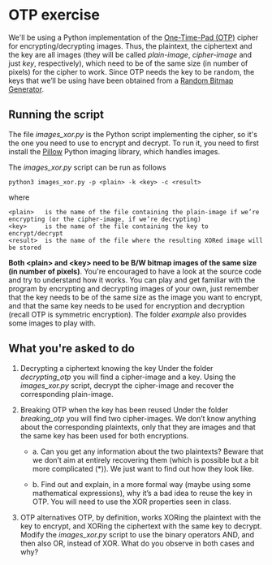 # OTP exercise

We'll be using a Python implementation of the [One-Time-Pad (OTP)](https://en.wikipedia.org/wiki/One-time_pad) cipher for encrypting/decrypting images. Thus, the plaintext, the ciphertext and the key are all images (they will be called *plain-image*, *cipher-image* and just *key*, respectively), which need to be of the same size (in number of pixels) for the cipher to work.
Since OTP needs the key to be random, the keys that we’ll be using have been obtained from a [Random Bitmap Generator](https://www.random.org/bitmaps).

## Running the script

The file *images_xor.py* is the Python script implementing the cipher, so it's the one you need to use to encrypt and decrypt.
To run it, you need to first install the [Pillow](https://pillow.readthedocs.io/en/stable/index.html) Python imaging library, which handles images.

The *images_xor.py* script can be run as follows

    python3 images_xor.py -p <plain> -k <key> -c <result>

where 
  
    <plain>   is the name of the file containing the plain-image if we’re encrypting (or the cipher-image, if we’re decrypting)
    <key>     is the name of the file containing the key to encrypt/decrypt
    <result>  is the name of the file where the resulting XORed image will be stored

    
**Both \<plain\> and \<key\> need to be B/W bitmap images of the same size (in number of pixels)**. You're encouraged to have a look at the source code and try to understand how it works. You can play and get familiar with the program by encrypting and decrypting images of your own, just remember that the key needs to be of the same size as the image you want to encrypt, and that the same key needs to be used for encryption and decryption (recall OTP is symmetric encryption). The folder *example* also provides some images to play with.

## What you're asked to do

1. Decrypting a ciphertext knowing the key
Under the folder *decrypting_otp* you will find a cipher-image and a key. Using the *images_xor.py* script, decrypt the cipher-image and recover the corresponding plain-image.

2. Breaking OTP when the key has been reused
Under the folder *breaking_otp* you will find two cipher-images. We don’t know anything about the corresponding plaintexts, only that they are images and that the same key has been used for both encryptions.

    - a. Can you get any information about the two plaintexts? Beware that we don’t aim at entirely recovering them (which is possible but a bit more complicated (*)). We just want to find out how they look like.

    - b. Find out and explain, in a more formal way (maybe using some mathematical expressions), why it’s a bad idea to reuse the key in OTP. You will need to use the XOR properties seen in class.

3. OTP alternatives
OTP, by definition, works XORing the plaintext with the key to encrypt, and XORing the ciphertext with the same key to decrypt. Modify the *images_xor.py* script to use the binary operators AND, and then also OR, instead of XOR. What do you observe in both cases and why?





